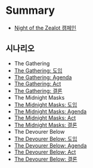 # Summary

* [Night of the Zealot 캠페인](README.md)

## 시나리오
* The Gathering
 * [The Gathering: 도입](The-Gathering/The-Gathering-Intro.md)
 * [The Gathering: Agenda](The-Gathering/The-Gathering-Agenda.md)
 * [The Gathering: Act](The-Gathering/The-Gathering-Act.md)
 * [The Gathering: 결론](The-Gathering/The-Gathering-Resolution.md)
* The Midnight Masks
 * [The Midnight Masks: 도입](The-Midnight-Masks/The-Midnight-Masks-Intro.md)
 * [The Midnight Masks: Agenda](The-Midnight-Masks/The-Midnight-Masks-Agenda.md)
 * [The Midnight Masks: Act](The-Midnight-Masks/The-Midnight-Masks-Act.md)
 * [The Midnight Masks: 결론](The-Midnight-Masks/The-Midnight-Masks-Resolution.md)
* The Devourer Below
 * [The Devourer Below: 도입](The-Devourer-Below/The-Devourer-Below-Intro.md)
 * [The Devourer Below: Agenda](The-Devourer-Below/The-Devourer-Below-Agenda.md)
 * [The Devourer Below: Act](The-Devourer-Below/The-Devourer-Below-Act.md)
 * [The Devourer Below: 결론](The-Devourer-Below/The-Devourer-Below-Resolution.md)
